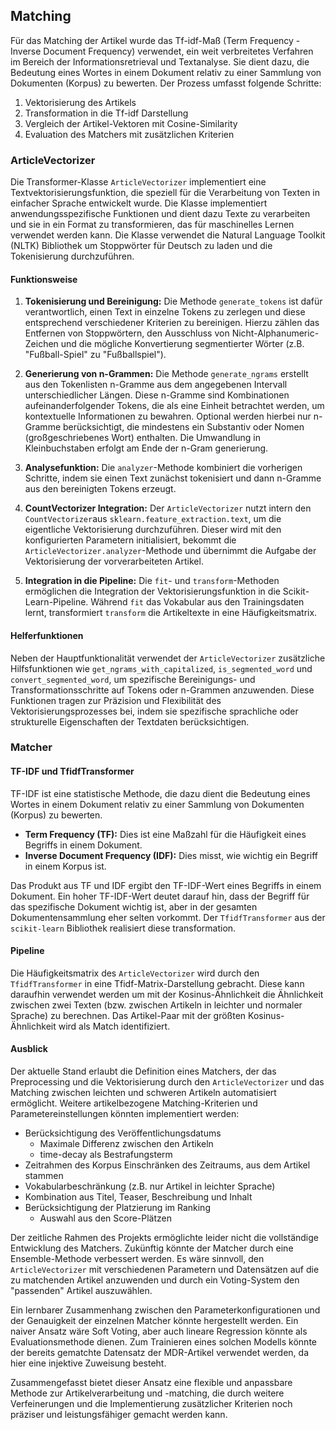 ## Matching

Für das Matching der Artikel wurde das Tf-idf-Maß (Term Frequency - Inverse Document Frequency) verwendet, ein weit verbreitetes Verfahren im Bereich der Informationsretrieval und Textanalyse. Sie dient dazu, die Bedeutung eines Wortes in einem Dokument relativ zu einer Sammlung von Dokumenten (Korpus) zu bewerten. Der Prozess umfasst folgende Schritte:

1. Vektorisierung des Artikels
2. Transformation in die Tf-idf Darstellung
3. Vergleich der Artikel-Vektoren mit Cosine-Similarity
4. Evaluation des Matchers mit zusätzlichen Kriterien

### ArticleVectorizer

Die Transformer-Klasse `ArticleVectorizer` implementiert eine Textvektorisierungsfunktion, die speziell für die Verarbeitung von Texten in einfacher Sprache entwickelt wurde. Die Klasse implementiert anwendungsspezifische Funktionen und dient dazu Texte zu verarbeiten und sie in ein Format zu transformieren, das für maschinelles Lernen verwendet werden kann.
Die Klasse verwendet die Natural Language Toolkit (NLTK) Bibliothek um Stoppwörter für Deutsch zu laden und die Tokenisierung durchzuführen.

#### Funktionsweise

1. **Tokenisierung und Bereinigung:** Die Methode `generate_tokens` ist dafür verantwortlich, einen Text in einzelne Tokens zu zerlegen und diese entsprechend verschiedener Kriterien zu bereinigen. Hierzu zählen das Entfernen von Stoppwörtern, den Ausschluss von Nicht-Alphanumeric-Zeichen und die mögliche Konvertierung segmentierter Wörter (z.B. "Fußball-Spiel" zu "Fußballspiel").

2. **Generierung von n-Grammen:** Die Methode `generate_ngrams` erstellt aus den Tokenlisten n-Gramme aus dem angegebenen Intervall unterschiedlicher Längen. Diese n-Gramme sind Kombinationen aufeinanderfolgender Tokens, die als eine Einheit betrachtet werden, um kontextuelle Informationen zu bewahren. Optional werden hierbei nur n-Gramme berücksichtigt, die mindestens ein Substantiv oder Nomen (großgeschriebenes Wort) enthalten. Die Umwandlung in Kleinbuchstaben erfolgt am Ende der n-Gram generierung. 

3. **Analysefunktion:** Die `analyzer`-Methode kombiniert die vorherigen Schritte, indem sie einen Text zunächst tokenisiert und dann n-Gramme aus den bereinigten Tokens erzeugt.

4. **CountVectorizer Integration:** Der `ArticleVectorizer` nutzt intern den `CountVectorizer`aus `sklearn.feature_extraction.text`, um die eigentliche Vektorisierung durchzuführen. Dieser wird mit den konfigurierten Parametern initialisiert, bekommt die `ArticleVectorizer.analyzer`-Methode und übernimmt die Aufgabe der Vektorisierung der vorverarbeiteten Artikel.

5. **Integration in die Pipeline:** Die `fit`- und `transform`-Methoden ermöglichen die Integration der Vektorisierungsfunktion in die Scikit-Learn-Pipeline. Während `fit` das Vokabular aus den Trainingsdaten lernt, transformiert `transform` die Artikeltexte in eine Häufigkeitsmatrix.

#### Helferfunktionen

Neben der Hauptfunktionalität verwendet der `ArticleVectorizer` zusätzliche Hilfsfunktionen wie `get_ngrams_with_capitalized`, `is_segmented_word` und `convert_segmented_word`, um spezifische Bereinigungs- und Transformationsschritte auf Tokens oder n-Grammen anzuwenden. Diese Funktionen tragen zur Präzision und Flexibilität des Vektorisierungsprozesses bei, indem sie spezifische sprachliche oder strukturelle Eigenschaften der Textdaten berücksichtigen.

### Matcher

#### TF-IDF und TfidfTransformer

TF-IDF ist eine statistische Methode, die dazu dient die Bedeutung eines Wortes in einem Dokument relativ zu einer Sammlung von Dokumenten (Korpus) zu bewerten.

- **Term Frequency (TF):** Dies ist eine Maßzahl für die Häufigkeit eines Begriffs in einem Dokument.
- **Inverse Document Frequency (IDF):** Dies misst, wie wichtig ein Begriff in einem Korpus ist.

Das Produkt aus TF und IDF ergibt den TF-IDF-Wert eines Begriffs in einem Dokument. Ein hoher TF-IDF-Wert deutet darauf hin, dass der Begriff für das spezifische Dokument wichtig ist, aber in der gesamten Dokumentensammlung eher selten vorkommt.
Der `TfidfTransformer` aus der `scikit-learn` Bibliothek realisiert diese transformation.

#### Pipeline 

Die Häufigkeitsmatrix des `ArticleVectorizer` wird durch den `TfidfTransformer` in eine Tfidf-Matrix-Darstellung gebracht. Diese kann daraufhin verwendet werden um mit der Kosinus-Ähnlichkeit die Ähnlichkeit zwischen zwei Texten (bzw. zwischen Artikeln in leichter und normaler Sprache) zu berechnen. 
Das Artikel-Paar mit der größten Kosinus-Ähnlichkeit wird als Match identifiziert.

#### Ausblick

Der aktuelle Stand erlaubt die Definition eines Matchers, der das Preprocessing und die Vektorisierung durch den `ArticleVectorizer` und das Matching zwischen leichten und schweren Artikeln automatisiert ermöglicht. Weitere artikelbezogene Matching-Kriterien und Parametereinstellungen könnten implementiert werden:

- Berücksichtigung des Veröffentlichungsdatums
    - Maximale Differenz zwischen den Artikeln
    - time-decay als Bestrafungsterm
- Zeitrahmen des Korpus
    Einschränken des Zeitraums, aus dem Artikel stammen
- Vokabularbeschränkung (z.B. nur Artikel in leichter Sprache)
- Kombination aus Titel, Teaser, Beschreibung und Inhalt
- Berücksichtigung der Platzierung im Ranking
    - Auswahl aus den Score-Plätzen
    

Der zeitliche Rahmen des Projekts ermöglichte leider nicht die vollständige Entwicklung des Matchers. Zukünftig könnte der Matcher durch eine Ensemble-Methode verbessert werden. Es wäre sinnvoll, den `ArticleVectorizer` mit verschiedenen Parametern und Datensätzen auf die zu matchenden Artikel anzuwenden und durch ein Voting-System den "passenden" Artikel auszuwählen.

Ein lernbarer Zusammenhang zwischen den Parameterkonfigurationen und der Genauigkeit der einzelnen Matcher könnte hergestellt werden. Ein naiver Ansatz wäre Soft Voting, aber auch lineare Regression könnte als Evaluationsmethode dienen. Zum Trainieren eines solchen Modells könnte der bereits gematchte Datensatz der MDR-Artikel verwendet werden, da hier eine injektive Zuweisung besteht.

Zusammengefasst bietet dieser Ansatz eine flexible und anpassbare Methode zur Artikelverarbeitung und -matching, die durch weitere Verfeinerungen und die Implementierung zusätzlicher Kriterien noch präziser und leistungsfähiger gemacht werden kann.
